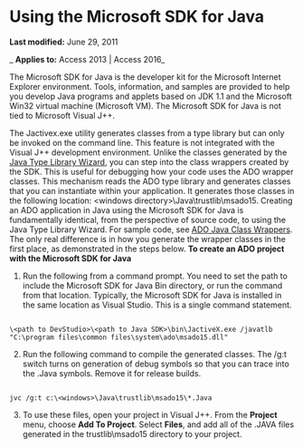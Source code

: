 
# Using the Microsoft SDK for Java

 **Last modified:** June 29, 2011

 _ **Applies to:** Access 2013 | Access 2016_

The Microsoft SDK for Java is the developer kit for the Microsoft Internet Explorer environment. Tools, information, and samples are provided to help you develop Java programs and applets based on JDK 1.1 and the Microsoft Win32 virtual machine (Microsoft VM). The Microsoft SDK for Java is not tied to Microsoft Visual J++.

The Jactivex.exe utility generates classes from a type library but can only be invoked on the command line. This feature is not integrated with the Visual J++ development environment. Unlike the classes generated by the [Java Type Library Wizard](96af770c-c7c2-c905-3c3e-383a5b99cab2.md), you can step into the class wrappers created by the SDK. This is useful for debugging how your code uses the ADO wrapper classes.
This mechanism reads the ADO type library and generates classes that you can instantiate within your application. It generates those classes in the following location: \<windows directory>\Java\trustlib\msado15.
Creating an ADO application in Java using the Microsoft SDK for Java is fundamentally identical, from the perspective of source code, to using the Java Type Library Wizard. For sample code, see [ADO Java Class Wrappers](de50faf0-80f3-f295-3d9e-3f70f86c3ede.md). The only real difference is in how you generate the wrapper classes in the first place, as demonstrated in the steps below.
 **To create an ADO project with the Microsoft SDK for Java**

1. Run the following from a command prompt. You need to set the path to include the Microsoft SDK for Java Bin directory, or run the command from that location. Typically, the Microsoft SDK for Java is installed in the same location as Visual Studio. This is a single command statement.
    
```
   
\<path to DevStudio>\<path to Java SDK>\bin\JactiveX.exe /javatlb "C:\program files\common files\system\ado\msado15.dll" 

```


    
    
2. Run the following command to compile the generated classes. The /g:t switch turns on generation of debug symbols so that you can trace into the .Java symbols. Remove it for release builds.
    
```
   
jvc /g:t c:\<windows>\Java\trustlib\msado15\*.Java 

```


    
    
3. To use these files, open your project in Visual J++. From the  **Project** menu, choose **Add To Project**. Select **Files**, and add all of the .JAVA files generated in the trustlib\msado15 directory to your project.
    
